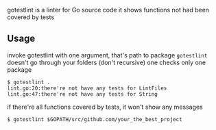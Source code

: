 gotestlint is a linter for Go source code
it shows functions not had been covered by tests

## Usage

invoke gotestlint with one argument, that's path to package
```gotestlint``` doesn't go through your folders (don't recursive)
one checks only one package

```
$ gotestlint .
lint.go:20:there're not have any tests for LintFiles
lint.go:47:there're not have any tests for String
```

if there're all functions covered by tests,
it won't show any messages

```
$ gotestlint $GOPATH/src/github.com/your_the_best_project
```

